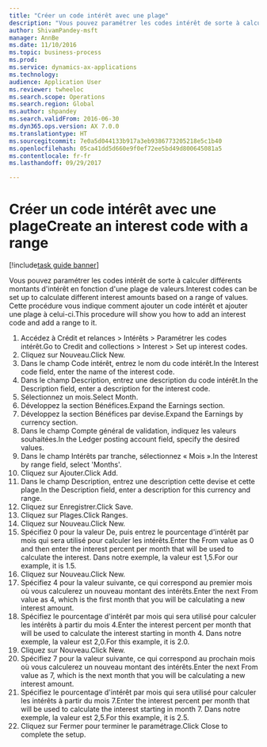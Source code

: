 ```yaml
--- 
title: "Créer un code intérêt avec une plage"
description: "Vous pouvez paramétrer les codes intérêt de sorte à calculer différents montants d'intérêt en fonction d'une plage de valeurs."
author: ShivamPandey-msft
manager: AnnBe
ms.date: 11/10/2016
ms.topic: business-process
ms.prod: 
ms.service: dynamics-ax-applications
ms.technology: 
audience: Application User
ms.reviewer: twheeloc
ms.search.scope: Operations
ms.search.region: Global
ms.author: shpandey
ms.search.validFrom: 2016-06-30
ms.dyn365.ops.version: AX 7.0.0
ms.translationtype: HT
ms.sourcegitcommit: 7e0a5d044133b917a3eb9386773205218e5c1b40
ms.openlocfilehash: 05ca41dd5d660e9f0ef72ee5bd49d800645081a5
ms.contentlocale: fr-fr
ms.lasthandoff: 09/29/2017

---
```

# <a name="create-an-interest-code-with-a-range"></a><span data-ttu-id="b87b8-103">Créer un code intérêt avec une plage</span><span class="sxs-lookup"><span data-stu-id="b87b8-103">Create an interest code with a range</span></span>

[!include[task guide banner](../../includes/task-guide-banner.md)]

<span data-ttu-id="b87b8-104">Vous pouvez paramétrer les codes intérêt de sorte à calculer différents montants d'intérêt en fonction d'une plage de valeurs.</span><span class="sxs-lookup"><span data-stu-id="b87b8-104">Interest codes can be set up to calculate different interest amounts based on a range of values.</span></span> <span data-ttu-id="b87b8-105">Cette procédure vous indique comment ajouter un code intérêt et ajouter une plage à celui-ci.</span><span class="sxs-lookup"><span data-stu-id="b87b8-105">This procedure will show you how to add an interest code and add a range to it.</span></span>

1. <span data-ttu-id="b87b8-106">Accédez à Crédit et relances > Intérêts > Paramétrer les codes intérêt.</span><span class="sxs-lookup"><span data-stu-id="b87b8-106">Go to Credit and collections > Interest > Set up interest codes.</span></span>
2. <span data-ttu-id="b87b8-107">Cliquez sur Nouveau.</span><span class="sxs-lookup"><span data-stu-id="b87b8-107">Click New.</span></span>
3. <span data-ttu-id="b87b8-108">Dans le champ Code intérêt, entrez le nom du code intérêt.</span><span class="sxs-lookup"><span data-stu-id="b87b8-108">In the Interest code field, enter the name of the interest code.</span></span>
4. <span data-ttu-id="b87b8-109">Dans le champ Description, entrez une description du code intérêt.</span><span class="sxs-lookup"><span data-stu-id="b87b8-109">In the Description field, enter a description for the interest code.</span></span>
5. <span data-ttu-id="b87b8-110">Sélectionnez un mois.</span><span class="sxs-lookup"><span data-stu-id="b87b8-110">Select Month.</span></span>
6. <span data-ttu-id="b87b8-111">Développez la section Bénéfices.</span><span class="sxs-lookup"><span data-stu-id="b87b8-111">Expand the Earnings section.</span></span>
7. <span data-ttu-id="b87b8-112">Développez la section Bénéfices par devise.</span><span class="sxs-lookup"><span data-stu-id="b87b8-112">Expand the Earnings by currency section.</span></span>
8. <span data-ttu-id="b87b8-113">Dans le champ Compte général de validation, indiquez les valeurs souhaitées.</span><span class="sxs-lookup"><span data-stu-id="b87b8-113">In the Ledger posting account field, specify the desired values.</span></span>
9. <span data-ttu-id="b87b8-114">Dans le champ Intérêts par tranche, sélectionnez « Mois ».</span><span class="sxs-lookup"><span data-stu-id="b87b8-114">In the Interest by range field, select 'Months'.</span></span>
10. <span data-ttu-id="b87b8-115">Cliquez sur Ajouter.</span><span class="sxs-lookup"><span data-stu-id="b87b8-115">Click Add.</span></span>
11. <span data-ttu-id="b87b8-116">Dans le champ Description, entrez une description cette devise et cette plage.</span><span class="sxs-lookup"><span data-stu-id="b87b8-116">In the Description field, enter a description for this currency and range.</span></span>
12. <span data-ttu-id="b87b8-117">Cliquez sur Enregistrer.</span><span class="sxs-lookup"><span data-stu-id="b87b8-117">Click Save.</span></span>
13. <span data-ttu-id="b87b8-118">Cliquez sur Plages.</span><span class="sxs-lookup"><span data-stu-id="b87b8-118">Click Ranges.</span></span>
14. <span data-ttu-id="b87b8-119">Cliquez sur Nouveau.</span><span class="sxs-lookup"><span data-stu-id="b87b8-119">Click New.</span></span>
15. <span data-ttu-id="b87b8-120">Spécifiez 0 pour la valeur De, puis entrez le pourcentage d'intérêt par mois qui sera utilisé pour calculer les intérêts.</span><span class="sxs-lookup"><span data-stu-id="b87b8-120">Enter the From value as 0 and then enter the interest percent per month that will be used to calculate the interest.</span></span> <span data-ttu-id="b87b8-121">Dans notre exemple, la valeur est 1,5.</span><span class="sxs-lookup"><span data-stu-id="b87b8-121">For our example, it is 1.5.</span></span>
16. <span data-ttu-id="b87b8-122">Cliquez sur Nouveau.</span><span class="sxs-lookup"><span data-stu-id="b87b8-122">Click New.</span></span>
17. <span data-ttu-id="b87b8-123">Spécifiez 4 pour la valeur suivante, ce qui correspond au premier mois où vous calculerez un nouveau montant des intérêts.</span><span class="sxs-lookup"><span data-stu-id="b87b8-123">Enter the next From value as 4, which is the first month that you will be calculating a new interest amount.</span></span>
18. <span data-ttu-id="b87b8-124">Spécifiez le pourcentage d'intérêt par mois qui sera utilisé pour calculer les intérêts à partir du mois 4.</span><span class="sxs-lookup"><span data-stu-id="b87b8-124">Enter the interest percent per month that will be used to calculate the interest starting in month 4.</span></span> <span data-ttu-id="b87b8-125">Dans notre exemple, la valeur est 2,0.</span><span class="sxs-lookup"><span data-stu-id="b87b8-125">For this example, it is 2.0.</span></span>
19. <span data-ttu-id="b87b8-126">Cliquez sur Nouveau.</span><span class="sxs-lookup"><span data-stu-id="b87b8-126">Click New.</span></span>
20. <span data-ttu-id="b87b8-127">Spécifiez 7 pour la valeur suivante, ce qui correspond au prochain mois où vous calculerez un nouveau montant des intérêts.</span><span class="sxs-lookup"><span data-stu-id="b87b8-127">Enter the next From value as 7, which is the next month that you will be calculating a new interest amount.</span></span>
21. <span data-ttu-id="b87b8-128">Spécifiez le pourcentage d'intérêt par mois qui sera utilisé pour calculer les intérêts à partir du mois 7.</span><span class="sxs-lookup"><span data-stu-id="b87b8-128">Enter the interest percent per month that will be used to calculate the interest starting in month 7.</span></span> <span data-ttu-id="b87b8-129">Dans notre exemple, la valeur est 2,5.</span><span class="sxs-lookup"><span data-stu-id="b87b8-129">For this example, it is 2.5.</span></span>
22. <span data-ttu-id="b87b8-130">Cliquez sur Fermer pour terminer le paramétrage.</span><span class="sxs-lookup"><span data-stu-id="b87b8-130">Click Close to complete the setup.</span></span>


